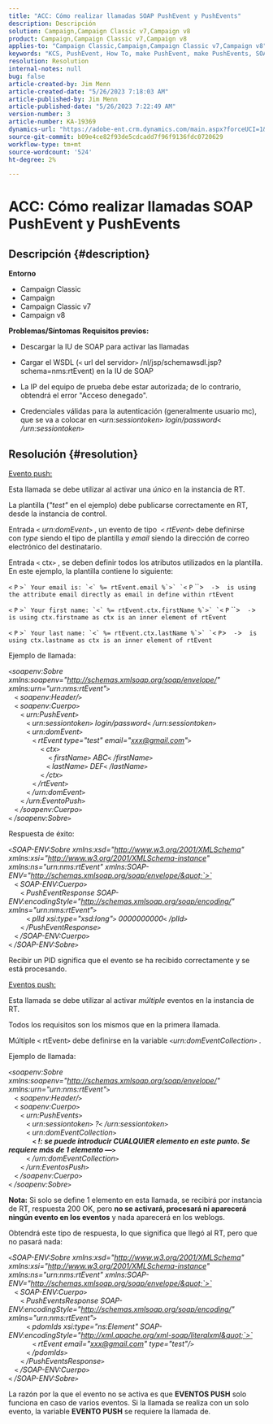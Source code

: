 ```yaml
---
title: "ACC: Cómo realizar llamadas SOAP PushEvent y PushEvents"
description: Descripción
solution: Campaign,Campaign Classic v7,Campaign v8
product: Campaign,Campaign Classic v7,Campaign v8
applies-to: "Campaign Classic,Campaign,Campaign Classic v7,Campaign v8"
keywords: "KCS, PushEvent, How To, make PushEvent, make PushEvents, SOAP calls, ACC, Adobe Campaign, Adobe Campaign Classic"
resolution: Resolution
internal-notes: null
bug: false
article-created-by: Jim Menn
article-created-date: "5/26/2023 7:18:03 AM"
article-published-by: Jim Menn
article-published-date: "5/26/2023 7:22:49 AM"
version-number: 3
article-number: KA-19369
dynamics-url: "https://adobe-ent.crm.dynamics.com/main.aspx?forceUCI=1&pagetype=entityrecord&etn=knowledgearticle&id=99a8ab72-95fb-ed11-8849-6045bd006e5a"
source-git-commit: b09e4ce82f93de5cdcadd7f96f9136fdc0720629
workflow-type: tm+mt
source-wordcount: '524'
ht-degree: 2%

---
```


# ACC: Cómo realizar llamadas SOAP PushEvent y PushEvents

## Descripción {#description}

<b>Entorno</b>
- Campaign Classic
- Campaign
- Campaign Classic v7
- Campaign v8



<b>Problemas/Síntomas </b>
<b>Requisitos previos:</b>

- Descargar la IU de SOAP para activar las llamadas

- Cargar el WSDL (`<` url del servidor`>` /nl/jsp/schemawsdl.jsp?schema=nms:rtEvent) en la IU de SOAP

- La IP del equipo de prueba debe estar autorizada; de lo contrario, obtendrá el error &quot;Acceso denegado&quot;.

- Credenciales válidas para la autenticación (generalmente usuario mc), que se va a colocar en *`<`urn:sessiontoken`>` login/password`<` /urn:sessiontoken`>`*




## Resolución {#resolution}


<u>Evento push:</u>

Esta llamada se debe utilizar al activar una *único* en la instancia de RT.

La plantilla (*&quot;test&quot;* en el ejemplo) debe publicarse correctamente en RT, desde la instancia de control.

Entrada `<` *urn:domEvent*`>` , un evento de tipo  `<` *rtEvent*`>`  debe definirse con *type* siendo el tipo de plantilla y *email* siendo la dirección de correo electrónico del destinatario.

Entrada `<` ctx`>` , se deben definir todos los atributos utilizados en la plantilla. En este ejemplo, la plantilla contiene lo siguiente:

``<`` `P` ``>` Your email is: `<` %= rtEvent.email %`>` `<`` `P` ``>`  -`>`  is using the attribute email directly as email in define within rtEvent`

``<`` `P` ``>` Your first name: `<` %= rtEvent.ctx.firstName %`>` `<`` `P` ``>`  -`>`  is using ctx.firstname as ctx is an inner element of rtEvent`

``<`` `P` ``>` Your last name: `<` %= rtEvent.ctx.lastName %`>` `<`` `P`>`  -`>`  is using ctx.lastname as ctx is an inner element of rtEvent`

Ejemplo de llamada:

*`<`soapenv:Sobre xmlns:soapenv=&quot;http://schemas.xmlsoap.org/soap/envelope/&quot; xmlns:urn=&quot;urn:nms:rtEvent&quot;`>`
<br>   `<` soapenv:Header/`>`
<br>   `<` soapenv:Cuerpo`>`
<br>      `<` urn:PushEvent`>`
<br>         `<` urn:sessiontoken`>` login/password`<` /urn:sessiontoken`>`
<br>         `<` urn:domEvent`>`
<br>            `<` rtEvent type=&quot;test&quot; email=&quot;xxx@gmail.com&quot;`>`  
<br>                `<` ctx`>`
<br>                    `<` firstName`>` ABC`<` /firstName`>`
<br>                   `<` lastName`>` DEF`<` /lastName`>`
<br>                `<` /ctx`>`
<br>            `<` /rtEvent`>`
<br>         `<` /urn:domEvent`>`
<br>      `<` /urn:EventoPush`>`
<br>   `<` /soapenv:Cuerpo`>`
<br>`<` /soapenv:Sobre`>`*

Respuesta de éxito:

*`<`SOAP-ENV:Sobre xmlns:xsd=&quot;http://www.w3.org/2001/XMLSchema&quot; xmlns:xsi=&quot;http://www.w3.org/2001/XMLSchema-instance&quot; xmlns:ns=&quot;urn:nms:rtEvent&quot; xmlns:SOAP-ENV=&quot;http://schemas.xmlsoap.org/soap/envelope/&quot;`>`
<br>   `<` SOAP-ENV:Cuerpo`>`
<br>      `<` PushEventResponse SOAP-ENV:encodingStyle=&quot;http://schemas.xmlsoap.org/soap/encoding/&quot; xmlns=&quot;urn:nms:rtEvent&quot;`>`
<br>         `<` plId xsi:type=&quot;xsd:long&quot;`>` 0000000000`<` /plId`>`
<br>      `<` /PushEventResponse`>`
<br>   `<` /SOAP-ENV:Cuerpo`>`
<br>`<` /SOAP-ENV:Sobre`>`*

Recibir un PID significa que el evento se ha recibido correctamente y se está procesando.



<u>Eventos push:</u>

Esta llamada se debe utilizar al activar *múltiple* eventos en la instancia de RT.

Todos los requisitos son los mismos que en la primera llamada.

Múltiple `<` rtEvent`>`  debe definirse en la variable *`<`urn:domEventCollection`>` .*



Ejemplo de llamada:

*`<`soapenv:Sobre xmlns:soapenv=&quot;http://schemas.xmlsoap.org/soap/envelope/&quot; xmlns:urn=&quot;urn:nms:rtEvent&quot;`>`
<br>   `<` soapenv:Header/`>`
<br>   `<` soapenv:Cuerpo`>`
<br>      `<` urn:PushEvents`>`
<br>         `<` urn:sessiontoken`>` ?`<` /urn:sessiontoken`>`
<br>         `<` urn:domEventCollection`>`
<br>            <b>`<` !: se puede introducir CUALQUIER elemento en este punto. Se requiere más de 1 elemento —`>` </b>
<br>         `<` /urn:domEventCollection`>`
<br>      `<` /urn:EventosPush`>`
<br>   `<` /soapenv:Cuerpo`>`
<br>`<` /soapenv:Sobre`>`*

<b>Nota:</b> Si solo se define 1 elemento en esta llamada, se recibirá por instancia de RT, respuesta 200 OK, pero <b>no se activará, procesará ni aparecerá ningún evento en los eventos</b> y nada aparecerá en los weblogs.

Obtendrá este tipo de respuesta, lo que significa que llegó al RT, pero que no pasará nada:

*`<`SOAP-ENV:Sobre xmlns:xsd=&quot;http://www.w3.org/2001/XMLSchema&quot; xmlns:xsi=&quot;http://www.w3.org/2001/XMLSchema-instance&quot; xmlns:ns=&quot;urn:nms:rtEvent&quot; xmlns:SOAP-ENV=&quot;http://schemas.xmlsoap.org/soap/envelope/&quot;`>`
<br>   `<` SOAP-ENV:Cuerpo`>`
<br>      `<` PushEventsResponse SOAP-ENV:encodingStyle=&quot;http://schemas.xmlsoap.org/soap/encoding/&quot; xmlns=&quot;urn:nms:rtEvent&quot;`>`
<br>         `<` pdomIds xsi:type=&quot;ns:Element&quot; SOAP-ENV:encodingStyle=&quot;http://xml.apache.org/xml-soap/literalxml&quot;`>`
<br>            `<` rtEvent email=&quot;xxx@gmail.com&quot; type=&quot;test&quot;/`>`
<br>         `<` /pdomIds`>`
<br>      `<` /PushEventsResponse`>`
<br>   `<` /SOAP-ENV:Cuerpo`>`
<br>`<` /SOAP-ENV:Sobre`>`*

La razón por la que el evento no se activa es que <b>EVENTOS PUSH</b> solo funciona en caso de varios eventos. Si la llamada se realiza con un solo evento, la variable <b>EVENTO PUSH</b> se requiere la llamada de.
